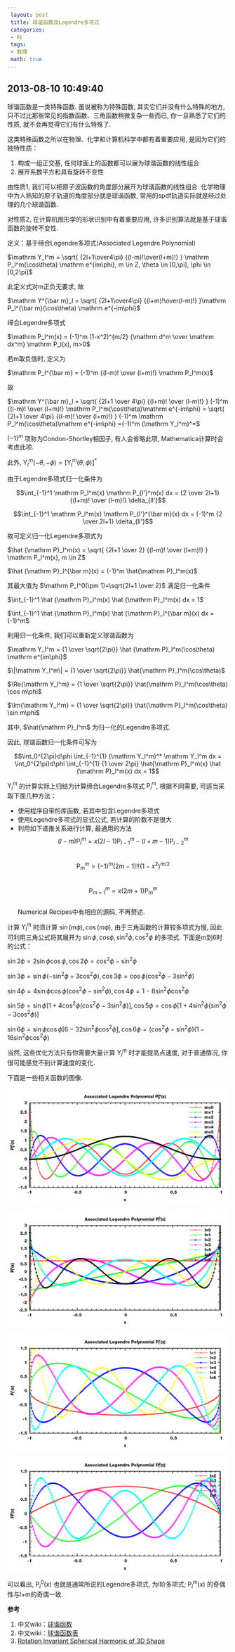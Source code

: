 ```yaml
---
 layout: post
 title: 球谐函数及Legendre多项式
 categories: 
 - 科
 tags:
 - 数理
 math: true
---
```



## 2013-08-10 10:49:40

球谐函数是一类特殊函数. 虽说被称为特殊函数, 其实它们并没有什么特殊的地方, 只不过比那些常见的指数函数、三角函数稍微复杂一些而已, 你一旦熟悉了它们的性质, 就不会再觉得它们有什么特殊了. 

这类特殊函数之所以在物理、化学和计算机科学中都有着重要应用, 是因为它们的独特性质：

1. 构成一组正交基, 任何球面上的函数都可以展为球谐函数的线性组合
2. 展开系数平方和具有旋转不变性

由性质1, 我们可以把原子波函数的角度部分展开为球谐函数的线性组合. 化学物理中为人熟知的原子轨道的角度部分就是球谐函数, 常用的spdf轨道实际就是经过处理的几个球谐函数. 

对性质2, 在计算机图形学的形状识别中有着重要应用, 许多识别算法就是基于球谐函数的旋转不变性. 

定义：基于缔合Legendre多项式(Associated Legendre Polynomial)

$\mathrm Y_l^m = \sqrt{ {2l+1\over4\pi} {(l-m)!\over(l+m)!} } \mathrm P_l^m(\cos\theta) \mathrm e^{im\phi}, m \in Z, \theta \in [0,\pi], \phi \in [0,2\pi]$

此定义式对m正负无要求, 故

$\mathrm Y^{\bar m}_l = \sqrt{ {2l+1\over4\pi} {(l+m)!\over(l-m)!} }\mathrm P_l^{\bar m}(\cos\theta) \mathrm e^{-im\phi}$

缔合Legendre多项式

$\mathrm P_l^m(x) = (-1)^m (1-x^2)^{m/2} {\mathrm d^m \over \mathrm dx^m} \mathrm P_l(x), m>0$

若m取负值时, 定义为

$\mathrm P_l^{\bar m} = (-1)^m {(l-m)! \over (l+m)!} \mathrm P_l^m(x)$

故

$\mathrm Y^{\bar m}_l = \sqrt{ {2l+1 \over 4\pi} {(l+m)! \over (l-m)!} } (-1)^m {(l-m)! \over (l+m)!} \mathrm P_l^m(\cos\theta)\mathrm e^{-im\phi} = \sqrt{ {2l+1 \over 4\pi} {(l-m)! \over (l+m)!} } (-1)^m \mathrm P_l^m(\cos\theta)\mathrm e^{-im\phi} =(-1)^m (\mathrm Y_l^m)^*$

$(-1)^m$ 项称为Condon-Shortley相因子, 有人会省略此项, Mathematica计算时会考虑此项. 

此外, $\mathrm Y_l^m(-\theta, -\phi) = [\mathrm Y_l^m(\theta,\phi)]^*$

由于Legendre多项式归一化条件为

$$\int_{-1}^1 \mathrm P_l^m(x) \mathrm P_{l'}^m(x) dx = {2 \over 2l+1} {(l+m)! \over (l-m)!} \delta_{ll'}$$

$$\int_{-1}^1 \mathrm P_l^m(x) \mathrm P_{l'}^{\bar m}(x) dx = (-1)^m {2 \over 2l+1} \delta_{ll'}$$

故可定义归一化Legendre多项式为

$\hat {\mathrm P}_l^m(x) = \sqrt{ {2l+1 \over 2} {(l-m)! \over (l+m)!} } \mathrm P_l^m(x), m \in Z$

$\hat {\mathrm P}_l^{\bar m}(x) = (-1)^m \hat{\mathrm P}_l^m(x)$

其最大值为 $\mathrm P_l^0(\pm 1)=\sqrt{2l+1 \over 2}$
满足归一化条件

$\int_{-1}^1 \hat {\mathrm P}_l^m(x) \hat {\mathrm P}_l^m(x) dx = 1$

$\int_{-1}^1 \hat {\mathrm P}_l^m(x) \hat {\mathrm P}_l^{\bar m}(x) dx = (-1)^m$

利用归一化条件, 我们可以重新定义球谐函数为

$\mathrm Y_l^m = {1 \over \sqrt{2\pi}} \hat {\mathrm P}_l^m(\cos\theta) \mathrm e^{im\phi}$

$\|\mathrm Y_l^m\| = {1 \over \sqrt{2\pi}} \hat{\mathrm P}_l^m(\cos\theta)$

$\Re{\mathrm Y_l^m} = {1 \over \sqrt{2\pi}} \hat{\mathrm P}_l^m(\cos\theta) \cos m\phi$

$\Im{\mathrm Y_l^m} = {1 \over \sqrt{2\pi}} \hat{\mathrm P}_l^m(\cos\theta) \sin m\phi$

其中, $\hat{\mathrm P}_l^m$ 为归一化的Legendre多项式. 

因此, 球谐函数归一化条件可写为

$$\int_0^{2\pi}d\phi \int_{-1}^{1} (\mathrm Y_l^m)^* \mathrm Y_l^m dx = \int_0^{2\pi}d\phi \int_{-1}^{1} {1 \over 2\pi} \hat{\mathrm P}_l^m(x) \hat {\mathrm P}_l^m(x) dx = 1$$

${\mathrm Y}_l^m$ 的计算实际上归结为计算缔合Legendre多项式 ${\mathrm P}_l^m$, 根据不同需要, 可适当采取下面几种方法：

- 使用程序自带的库函数, 若其中包含Legendre多项式
- 使用Legendre多项式的显式公式, 若计算的阶数不是很大
- 利用如下递推关系进行计算, 最通用的方法
  $$(l-m)\mathrm P_l^m=x(2l-1)\mathrm P_{l-1}^m-(l+m-1)\mathrm P_{l-2}^m$$  
  $$\mathrm P_m^m = (-1)^m(2m-1)!!(1-x^2)^{m/2}$$  
  $$\mathrm P_{m+1}^m = x(2m+1)\mathrm P_m^m$$  
Numerical Recipes中有相应的源码, 不再赘述. 

计算 ${\mathrm Y}_l^m$ 时须计算 $\sin(m \phi), \cos(m\phi)$, 由于三角函数的计算较多项式为慢, 因此可利用三角公式将其展开为 $\sin\phi, cos\phi, \sin^2\phi, \cos^2\phi$ 的多项式. 下面是m到6时的公式：

$\sin2\phi=2\sin\phi \cos\phi, \cos2\phi=\cos^2\phi-\sin^2\phi$

$\sin3\phi=\sin\phi(-\sin^2\phi+3\cos^2\phi), \cos3\phi = \cos\phi(\cos^2\phi-3\sin^2\phi)$

$\sin4\phi=4\sin\phi \cos\phi(\cos^2\phi-\sin^2\phi), \cos4\phi = 1-8\sin^2\phi \cos^2\phi$

$\sin5\phi=\sin\phi[1+4\cos^2\phi(\cos^2\phi-3\sin^2\phi)], \cos5\phi = \cos\phi[1+4\sin^2\phi(\sin^2\phi-3\cos^2\phi)]$

$\sin6\phi=\sin\phi \cos\phi[6-32\sin^2\phi \cos^2\phi], \cos6\phi=(\cos^2\phi-\sin^2\phi)(1-16\sin^2\phi \cos^2\phi)$

当然, 这些优化方法只有你需要大量计算 ${\mathrm Y}_l^m$ 时才能提高点速度, 对于普通情况, 你很可能感觉不到计算速度的变化. 

下面是一些相关函数的图像. 

![](/pic/2013-08-10-球谐函数_1.png)

![](/pic/2013-08-10-球谐函数_2.png)

![](/pic/2013-08-10-球谐函数_3.png)

![](/pic/2013-08-10-球谐函数_4.png)

可以看出, $\mathrm P_l^0(x)$ 也就是通常所说的Legendre多项式, 为l阶多项式; $\mathrm P_l^m(x)$ 的奇偶性与l+m的奇偶一致. 

**参考**

1. 中文wiki：[球谐函数](http://zh.wikipedia.org/wiki/%E7%90%83%E8%B0%90%E5%87%BD%E6%95%B0)
2. 中文wiki：[球谐函数表](http://zh.wikipedia.org/wiki/%E7%90%83%E8%AB%A7%E5%87%BD%E6%95%B8%E8%A1%A8)
3. [Rotation Invariant Spherical Harmonic of 3D Shape](http://www.chenkuantong.com/?p=1210)
